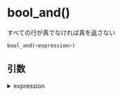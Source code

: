 # bool_and()

すべての行が真でなければ真を返さない

```sql
bool_and(<expression>)
```

## 引数

<details><summary>expression</summary>
</details>
